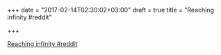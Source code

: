 +++
date = "2017-02-14T02:30:02+03:00"
draft = true
title = "Reaching infinity  #reddit"

+++

<p><a href="https://t.co/PA8Lqj3X9D">Reaching infinity  #reddit</a></p>
